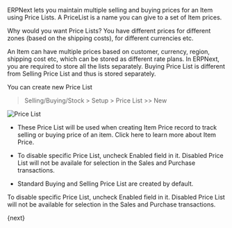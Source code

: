 ERPNext lets you maintain multiple selling and buying prices for an Item using Price Lists. A PriceList is a name you can give to a set of Item prices. 

Why would you want Price Lists? You have different prices for different zones (based on the shipping costs), for different currencies etc.

An Item can have multiple prices based on customer, currency, region, shipping cost etc, which can be stored as different rate plans. In ERPNext, you are required to store all the lists separately. Buying Price List is different from Selling Price List and thus is stored separately.

You can create new Price List

> Selling/Buying/Stock  > Setup > Price List >> New

<img class="screenshot" alt="Price List" src="{{docs_base_url}}/assets/img/price-list/price-list.png">

* These Price List will be used when creating Item Price record to track selling or buying price of an item. Click here to learn more about Item Price.

* To disable specific Price List, uncheck Enabled field in it. Disabled Price List will not be availale for selection in the Sales and Purchase transactions.

* Standard Buying and Selling Price List are created by default.

To disable specific Price List, uncheck Enabled field in it. Disabled Price List will not be available for selection in the Sales and Purchase transactions.

{next}
